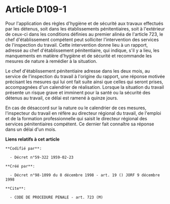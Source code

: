 # Article D109-1

Pour l'application des règles d'hygiène et de sécurité aux travaux effectués par les détenus, soit dans les établissements
pénitentiaires, soit à l'extérieur de ceux-ci dans les conditions définies au premier alinéa de l'article 723, le chef
d'établissement compétent peut solliciter l'intervention des services de l'inspection du travail. Cette intervention donne
lieu à un rapport, adressé au chef d'établissement pénitentiaire, qui indique, s'il y a lieu, les manquements en matière
d'hygiène et de sécurité et recommande les mesures de nature à remédier à la situation.

Le chef d'établissement pénitentiaire adresse dans les deux mois, au service de l'inspection du travail à l'origine du
rapport, une réponse motivée précisant les mesures qui lui ont fait suite ainsi que celles qui seront prises, accompagnées
d'un calendrier de réalisation. Lorsque la situation du travail présente un risque grave et imminent pour la santé ou la
sécurité des détenus au travail, ce délai est ramené à quinze jours.

En cas de désaccord sur la nature ou le calendrier de ces mesures, l'inspecteur du travail en réfère au directeur régional du
travail, de l'emploi et de la formation professionnelle qui saisit le directeur régional des services pénitentiaires
compétent. Ce dernier fait connaître sa réponse dans un délai d'un mois.

**Liens relatifs à cet article**

	**Codifié par**:

	  - Décret n°59-322 1959-02-23

	**Créé par**:

	  - Décret n°98-1099 du 8 décembre 1998 - art. 19 () JORF 9 décembre 1998

	**Cite**:

	  - CODE DE PROCEDURE PENALE - art. 723 (M)
